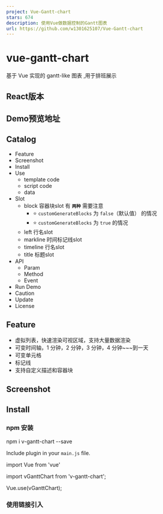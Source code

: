 ```yaml
---
project: Vue-Gantt-chart
stars: 674
description: 使用Vue做数据控制的Gantt图表
url: https://github.com/w1301625107/Vue-Gantt-chart
---
```


vue-gantt-chart
===============

基于 Vue 实现的 gantt-like 图表 ,用于排班展示

React版本
-------

Demo预览地址
--------

Catalog
-------

-   Feature
-   Screenshot
-   Install
-   Use
    -   template code
    -   script code
    -   data
-   Slot
    -   block 容器块slot 有 **`两种`** 需要注意
        -   ⭐️ `customGenerateBlocks` 为 `false`（默认值） 的情况
        -   ⭐️ `customGenerateBlocks` 为 `true` 的情况
    -   left 行名slot
    -   markline 时间标记线slot
    -   timeline 行名slot
    -   title 标题slot
-   API
    -   Param
    -   Method
    -   Event
-   Run Demo
-   Caution
-   Update
-   License

Feature
-------

-   虚拟列表，快速渲染可视区域，支持大量数据渲染
-   可变时间轴，1 分钟，2 分钟，3 分钟，4 分钟~~~到一天
-   可变单元格
-   标记线
-   支持自定义描述和容器块

Screenshot
----------

Install
-------

### npm 安装

npm i v-gantt-chart --save

Include plugin in your `main.js` file.

import Vue from 'vue'

import vGanttChart from 'v-gantt-chart';

Vue.use(vGanttChart);

### 使用链接引入

<script src\="https://unpkg.com/v-gantt-chart/dist/v-gantt-chart.umd.min.js"\></script\>

<body\>
  <div id\="app"\>
    <v-gantt-chart\></v-gantt-chart\>
  </div\>
</body\>
  <!-- 先引入vue -->
  <script src\="https://unpkg.com/vue/dist/vue.js"\></script\>
  <!-- 再引入v-gantt-chart.js -->
  <script src\="./v-gantt-chart.js"\></script\>
  <script\>
    new Vue({
      el: '#app',
    })
  </script\>
</html\>

Use
---

### template code

<template\>
  <v-gantt-chart :startTime\="startTime"
           :endTime\="endTime"
           :datas\="datas"\>
      <template v-slot:block\="{data,item}"\>
        <!-- 你的容器块组件 -->
        <Test :data\="data" :item\="item"\></Test\>
      </template\>
      <template v-slot:left\="{data}"\>
        <!-- 你的行名组件 -->
        <TestLeft :data\="data"\></TestLeft\>
      </template\>
      <template v-slot:title\>
        <!-- 你的表头组件 -->
        hola
      </template\>
    </v-gantt-chart\>
</template\>

### script code

import Test from "./test.vue"; //你自己的gantt条容器
import TestLeft from "./test-left.vue"; //你自己的行名称组件
import { mockDatas } from "@src/mock/index.js"; //伪造的数据
import dayjs from "dayjs" //时间库

export default {
  name: "App",
  components: { Test, TestLeft },
  data() {
    return {
      startTime: dayjs().toString(),//时间轴开始时间
      endTime: dayjs() 
        .add(2, "d")
        .add(2, "h")
        .add(5, "s").toString(), //时间结束时间
      datas: mockDatas(100), // gantt数据
    };
  },
};

### data

在**默认情况**下（即`customGenerateBlocks`为`false`）的渲染的数据需要**特殊格式** ，目前要求数组中每一个值均为对象，且有`gtAarry`对象数组这个属性(默认取`gtArray`，也可以通过`arrayKeys`属性自定义需要渲染的数组)

数组中每一个对象需有两个属性，`start`和`end`(不提供的情况，偏移与宽度将为0)，数值需为合法的时间字符串.例如

\[
  {
    id:'test', //非必须
    gtArray:\[ //默认的需要渲染的数组
      {
        name:'test', //非必须
        start:'2019-01-11 18:18:18',
        end:'2019-01-11 18:18:18'
      }
    \]，
    customKey:\[ //自定义的需要渲染的数组
      {
        id:'test', //非必须
        start:'2019-01-11 18:18:18',
        end:'2019-01-11 18:18:18'
      }
    \]
  }
\]

Slot
----

// 假设你传入的数据为
\[
  {
    id:'arrayOne', 
    name:'sala',
    gtArray:\[ 
      {
        name:'itemOne', 
        start:'2019-01-11 18:18:18',
        end:'2019-01-11 18:18:18'
        // ...其他属性
      }
    \]，
    //...其他属性
  }
  //... 其他数组数据
\]

### block 容器块slot 有 **`两种`** 需要注意

#### ⭐️ `customGenerateBlocks` 为 `false`（默认值） 的情况

<template v-slot:block\="{data,item}"\>
    <!-- 你的容器块组件 -->
    <Test :data\="data" :item\="item"\></Test\>
</template\>

`data` 为 gantt图表中每一行的所有数据 如下

{
  id:'arrayOne', 
  name:'sala',
  gtArray:\[{...}\]，
  //...
} 

`item` 为 gantt图表中一个小方块对数据 如下

{
  name:'itemOne', 
  start:'2019-01-11 18:18:18',
  end:'2019-01-11 18:18:18'
  //...
}

#### ⭐️ `customGenerateBlocks` 为 `true` 的情况

此时`arrayKeys`，`itemkey`将不再次生效，如何渲染，渲染什么，将由你自己决定，下方是一个例子

<template v-slot:block\="{data,
                        getPositonOffset,
                        getWidthAbout2Times,
                        isInRenderingTimeRange,
                        startTimeOfRenderArea,
                        isAcrossRenderingTimeRange,
                        endTimeOfRenderArea}"\>
  <div class\="myBlockContainer"
        v-for\="item in data.gtArray"
        v-if\="isInRenderingTimeRange(item.start)||isAcrossRenderingTimeRange(item.start,item.end)
              ||isInRenderingTimeRange(item.end)"
        :key\="item.id"
        :style\="{position:'absolute',
                left:getPositonOffset(item.start)+'px',
                width:getWidthAbout2Times(item.start,item.end)+'px'}"\>
    <Test :data\="data" 
          :item\="item"\></Test\>
  </div\>
</template\>

`data` 为gantt图表中每一行的所有数据

{
  id:'test', 
  name:'sala',
  gtArray:\[{...}\]，
  //...
} 

除了data，还会提供以下属性和函数供调用

`startTimeOfRenderArea` 为当前渲染范围的时间轴开始时间的毫秒数

`endTimeOfRenderArea` 为当前渲染范围的时间轴结束时间的毫秒数

`getPositonOffset(time:string):number` 定位函数，根据给定字符串形式的时间生成相对时间轴起点的的偏移值

`getWidthAbout2Times(start:string,end:string):number` 为宽度计算函数，根据给定字符串形式的时间计算两个时间差的宽度值

`isInRenderingTimeRange(time:string):boolean` 判定给定的时间是否在屏幕显示的时间轴范围之内

`isAcrossRenderingTimeRange(timeStart,timeEnd):boolean` 判定给定的时间是否跨越了屏幕显示的时间轴范围之内

### left 行名slot

<template v-slot:left\="{data}"\>
    <!-- 你的行名组件 -->
    <TestLeft :data\="data"\></TestLeft\>
</template\>

`data` 为 gantt图表中每一行的所有数据

{
  id:'test', 
  name:'sala',
  gtArray:\[{...}\]，
  //...
} 

### timeline 时间轴slot

<template v-slot:timeline\="{day , getTimeScales}"\>
    <!-- 你的时间刻度组件 -->
    <TestTimeline :day\="day"\></TestTimeline\>
</template\>

`day` 为 每一个刻度对应的dayjs 对象

`getTimeScales(day:dayjs):dayjs[]` 计算当前day可以分划多少刻度，参数为day,返回dayjs对象数组

<template v-slot:timeline\="{day , getTimeScales}"\>
    <!-- 你的时间刻度组件 -->
    <span v-for\="i in getTimeScales(day)"\> {{i.format('HH:mm')}}</span\>
</template\>

### markline 时间标记线slot

<template v-slot:markLine\="{timeConfig, getPosition}"\>
    <!-- 你的时间标记线组件 -->
    <TestMarkline :timeConfig\="timeConfig" :getPosition\="getPosition"\></TestMarkline\>
</template\>

`timeConfig` 为 传入的`timelines`的每一个值

`getPosition(day:string):number` 计算当前时间的偏移值，参数为day,返回偏移值

### title 标题slot

<template v-slot:title\>
    <!-- 你的表头组件 -->
    hola
</template\>

API
---

<style> .param table th:first-of-type { width: 100px; } .param table th:nth-of-type(2) { width: 100px; } .param table th:nth-of-type(4) { width: 100px; } </style>

### Param

param

required

type

default

describe

startTime

❌

string

当前时间

时间轴开始时间，需为合法的时间字符串，如：`2019-01-11 18:18:18`

endTime

❌

string

当前时间

时间轴结束时间，需为合法的时间字符串，如：`2019-01-11 18:18:18`

cellWidth

❌

number

50

时间区间的宽度

cellHeight

❌

number

20

时间区间的高度

titleHeight

❌

number

40

表头的高度

titleWidth

❌

number

200

表头和行的宽度

scale

❌

number

60

时间轴的刻度值。单位:分钟，允许值`[1, 2, 3, 4, 5, 6, 10, 12, 15, 20, 30, 60, 120，180,240,360, 720, 1440]`

datas

❌

array

\[\]

在**默认情况**下（即`customGenerateBlocks`为`false`）的渲染的数据需要**特殊格式** ，目前要求数组中每一个值均为对象，且有gtAarry对象数组这个属性，gtArray中每一个对象需有两个属性，start和end(不提供的情况，偏移与宽度将为0)，需为合法的时间字符串.例如`[{id:'test',gtArray:[{start:'2019-01-11 18:18:18',end:'2019-01-11 18:18:18'}]}]` 其他不做限制。

arrayKeys

❌

array

\["gtArray"\]

需要渲染的数组的key

dataKey

❌

string

\--

渲染的每一行的key

itemKey

❌

string

\--

渲染的每一个gantt容器的key

showCurrentTime

❌

boolean

false

显示当前时间,每秒钟更新

timelines

❌

array

\--

显示标记时间，有特殊格式 `[{time:'2019-01-11 18:18:18',color:'#00000'}]`

scrollToTime

❌

string

\--

滚动到指定的时间，需为合法的时间字符串

scrollToPostion

❌

object

\--

滚动到指定的位置 格式为 `{x:number,y:number}`

hideHeader

❌

boolean

false

隐藏时间轴和表头

hideXScrollBar

❌

boolean

false

隐藏横向滚动轴

hideYScrollBar

❌

boolean

false

隐藏纵向滚动轴

enableGrab

❌

boolean

true

启动按住拖拽

customGenerateBlocks

❌

boolean

false

开启自定义生成渲染块，具体使用见说明

timeRangeCorrection

❌

boolean

true

时间矫正，默认开启。关闭后时间轴不会自动填充剩余空间，错误的先后时间会引起错误

preload

❌

number

1

可视范围外渲染行数。如值为1时，屏幕只能显示10条，但是会顶部，底部会多渲染一条，避免滚动时出现空白。当值为0，渲染全部数据

<style> .event table th:first-of-type { width: 100px; } .event table th:nth-of-type(2) { width: 100px; } .event table th:nth-of-type(3) { width: 300px; } </style>

### Method

通过使用`vue`的`ref`来调用组件内部的方法，`params`中的`scrollToTime`和`scrollToPostion`可能会择机废弃，最好使用下方的方法替代。

method

args

describle

scrollToPositionHandle

positon:{x:number,y:number}

滚动到指定位置

scrollToTimehandle

time:string

滚动到指定时间

#### example

<template\>
  <v-gantt-chart ref\="gantt"\></v-gantt-chart\>
</template\>

export default {
  methods:{
    doScrollToPostion(){
      this.$refs.gantt.scrollToPostionHandle({x:100,y:100})
    },
    doScrollToTime(){
      this.$refs.gantt.scrollToTimehandle("Fri, 31 Jul 2020 12:41:39 GMT")
    }
  }
};

### Event

event

type

describle

scrollLeft

number

X轴的滚动值

scrollTop

number

Y轴的滚动值

Run Demo
--------

### 注意项目需要 node 环境

#clone项目，进入项目根目录
#安装
npm i
# 启动
npm run serve
or
yarn serve
#打开浏览器地址栏输入localhost:8080即可

Caution
-------

-   自定义数据渲染时，最好对dataKey和itemKey做设置，避免出现渲染上的跳行数据错乱等问题
    
-   IE 需要自己处理一些ployfill,应该是promise
    
-   IE 浏览器内无法使用yyyy-MM-dd hh:mm:ss的字符串形式初始化,需要注意时间的格式
    
-   MacOS �系统需要在偏好设置中的通用开启始终显示滚动条，否则可能会看不到滚动条
    
-   注意查看vue 版本，不是2.6以上vue版本，不能直接使用demo中的v-slot的语法，需要使用旧的slot 语法2.6之前的slot 语法
    
     // 2.6+语法
     <template\>
       <v-gantt-chart :startTime\="startTime"
     	   :endTime\="endTime"
     	   :datas\="datas"\>
           <template v-slot:block\="{data,item}"\>
     	<!-- 你的容器块组件 -->
     	<Test :data\="data" :item\="item"\></Test\>
           </template\>
     </template\>
    
     // 2.6之前的语法
     <template\>
       <v-gantt-chart :startTime\="startTime"
     	   :endTime\="endTime"
     	   :datas\="datas"\>
           <template slot\="block" slot-scope\="{data,item}"\>  //<\--\--\--\--区别在这里
     	<!\-- 你的容器块组件 \--\>
     	<Test :data\="data" :item\="item"\></Test\>
           </template\>
     </template\>
    

Update
------

1.6.1

-   markline slot 字段调整

1.6.0

-   添加markline slot 支持

1.5.2

-   修复文档中的错误的默认值
-   修改导出的内容，支持页面单独引入

1.5.1

-   使用css来绘制网格获取更好的显示效果
-   优化一点点性能
-   添加鼠标按住拖动功能
-   添加新的refs说明

1.5.0

-   时间轴添加天的倍数的刻度支持
-   时间轴添加slot 支持
-   时间轴添加lazy 渲染支持
-   添加手机触摸支持 (bug:#16)

1.4.0

-   添加时间矫正开关
-   添加可配置可视范围外渲染行数
-   精简代码
-   添加测试

1.3.7

-   修复时间轴时间变化后不自动刷新的问题(bug:#22)
-   精简代码

1.3.6

-   修复甘特条显示判定条件，slot添加新的api:isAcrossRenderingTimeRange

1.3.5

-   修复甘特条长度超过可视范围时显示不正常的问题(bug:#7)

1.3.4

-   修复打包文件错误，导致无法链接引入的问题
-   代码优化

1.3.3

-   修复时间轴的日期数字在某些情况下撑开div，导致时间轴不准确的问题

1.3.2

-   修正滚动的触发和滚动范围限制的问题

1.3.1

-   替换moment 为dayjs
-   为startTime，endTime，datas添加默认值

1.3.0

-   优化渲染速度
-   相比之前的自定义渲染，添加一个新的slot，支持自定义的定位和渲染，更加的灵活

1.2.6

-   修复当时间线宽度比渲染宽度小的情况下的部分白屏
-   修复数据刷新时不重新渲染的问题
-   修复滚动条长度计算问题导致的时间线部分被隐藏
-   样式微调

1.2.5

-   修复cellheight,cellwidth 变动且不滚动时，渲染数据范围不正常的问题
-   修改样式的变动处理

1.2.4

-   修复滚动时向上滚动时会空白一行没有渲染的问题
-   修复左侧行名区数据过少时，无法盖住其底下标记线的问题

1.2.3

-   添加Resize Observer api 的polyfill

1.2.2

-   通过Resize Observer api来监听div的变化，用以修复感知不到容器大小变化引起的渲染数量不正常的问题

1.2.1

-   支持通过监听scrollLeft和scrollTop获取滚动值
-   修复页面中存在2个甘特图滚动错误的问题
-   修复没有start，end值可能引起的问题，当不存在start，end时偏移与宽度均为0值

1.2.0

-   支持隐藏滚动条
-   修复一次滚动触发2次滚动事件的问题
-   修复scrollToPosition 无法设置0值是问题

1.1.3

-   添加默认slot

1.1.2

-   支持隐藏表头和时间轴功能
-   支持自定义需要渲染的数组key
-   修复横线滚动越界问题

License
-------

_MIT_ ©wuchouchou
